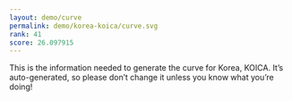 ```yaml
---
layout: demo/curve
permalink: demo/korea-koica/curve.svg
rank: 41
score: 26.097915
---
```


This is the information needed to generate the curve for Korea, KOICA. It’s
auto-generated, so please don’t change it unless you know what you’re
doing!
